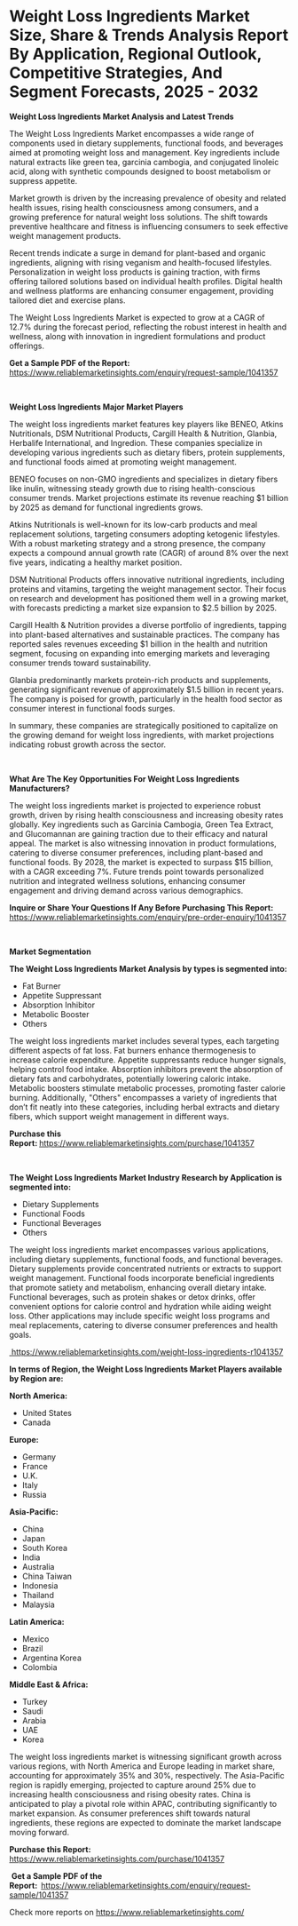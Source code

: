 <p><h1>Weight Loss Ingredients Market Size, Share & Trends Analysis Report By Application, Regional Outlook, Competitive Strategies, And Segment Forecasts, 2025 - 2032</h1></p><p><strong>Weight Loss Ingredients Market Analysis and Latest Trends</strong></p>
<p><p>The Weight Loss Ingredients Market encompasses a wide range of components used in dietary supplements, functional foods, and beverages aimed at promoting weight loss and management. Key ingredients include natural extracts like green tea, garcinia cambogia, and conjugated linoleic acid, along with synthetic compounds designed to boost metabolism or suppress appetite. </p><p>Market growth is driven by the increasing prevalence of obesity and related health issues, rising health consciousness among consumers, and a growing preference for natural weight loss solutions. The shift towards preventive healthcare and fitness is influencing consumers to seek effective weight management products. </p><p>Recent trends indicate a surge in demand for plant-based and organic ingredients, aligning with rising veganism and health-focused lifestyles. Personalization in weight loss products is gaining traction, with firms offering tailored solutions based on individual health profiles. Digital health and wellness platforms are enhancing consumer engagement, providing tailored diet and exercise plans. </p><p>The Weight Loss Ingredients Market is expected to grow at a CAGR of 12.7% during the forecast period, reflecting the robust interest in health and wellness, along with innovation in ingredient formulations and product offerings.</p></p>
<p><strong>Get a Sample PDF of the Report:&nbsp;</strong> <a href="https://www.reliablemarketinsights.com/enquiry/request-sample/1041357?utm_campaign=2748&utm_medium=2&utm_source=Github&utm_content=ia&utm_term=07042025&utm_id=weight-loss-ingredients">https://www.reliablemarketinsights.com/enquiry/request-sample/1041357</a></p>
<p>&nbsp;</p>
<p><strong>Weight Loss Ingredients Major Market Players</strong></p>
<p><p>The weight loss ingredients market features key players like BENEO, Atkins Nutritionals, DSM Nutritional Products, Cargill Health & Nutrition, Glanbia, Herbalife International, and Ingredion. These companies specialize in developing various ingredients such as dietary fibers, protein supplements, and functional foods aimed at promoting weight management.</p><p>BENEO focuses on non-GMO ingredients and specializes in dietary fibers like inulin, witnessing steady growth due to rising health-conscious consumer trends. Market projections estimate its revenue reaching $1 billion by 2025 as demand for functional ingredients grows.</p><p>Atkins Nutritionals is well-known for its low-carb products and meal replacement solutions, targeting consumers adopting ketogenic lifestyles. With a robust marketing strategy and a strong presence, the company expects a compound annual growth rate (CAGR) of around 8% over the next five years, indicating a healthy market position.</p><p>DSM Nutritional Products offers innovative nutritional ingredients, including proteins and vitamins, targeting the weight management sector. Their focus on research and development has positioned them well in a growing market, with forecasts predicting a market size expansion to $2.5 billion by 2025.</p><p>Cargill Health & Nutrition provides a diverse portfolio of ingredients, tapping into plant-based alternatives and sustainable practices. The company has reported sales revenues exceeding $1 billion in the health and nutrition segment, focusing on expanding into emerging markets and leveraging consumer trends toward sustainability.</p><p>Glanbia predominantly markets protein-rich products and supplements, generating significant revenue of approximately $1.5 billion in recent years. The company is poised for growth, particularly in the health food sector as consumer interest in functional foods surges.</p><p>In summary, these companies are strategically positioned to capitalize on the growing demand for weight loss ingredients, with market projections indicating robust growth across the sector.</p></p>
<p>&nbsp;</p>
<p><strong>What Are The Key Opportunities For Weight Loss Ingredients Manufacturers?</strong></p>
<p><p>The weight loss ingredients market is projected to experience robust growth, driven by rising health consciousness and increasing obesity rates globally. Key ingredients such as Garcinia Cambogia, Green Tea Extract, and Glucomannan are gaining traction due to their efficacy and natural appeal. The market is also witnessing innovation in product formulations, catering to diverse consumer preferences, including plant-based and functional foods. By 2028, the market is expected to surpass $15 billion, with a CAGR exceeding 7%. Future trends point towards personalized nutrition and integrated wellness solutions, enhancing consumer engagement and driving demand across various demographics.</p></p>
<p><strong>Inquire or Share Your Questions If Any Before Purchasing This Report:</strong> <a href="https://www.reliablemarketinsights.com/enquiry/pre-order-enquiry/1041357?utm_campaign=2748&utm_medium=2&utm_source=Github&utm_content=ia&utm_term=07042025&utm_id=weight-loss-ingredients">https://www.reliablemarketinsights.com/enquiry/pre-order-enquiry/1041357</a></p>
<p>&nbsp;</p>
<p><strong>Market Segmentation</strong></p>
<p><strong>The Weight Loss Ingredients Market Analysis by types is segmented into:</strong></p>
<p><ul><li>Fat Burner</li><li>Appetite Suppressant</li><li>Absorption Inhibitor</li><li>Metabolic Booster</li><li>Others</li></ul></p>
<p><p>The weight loss ingredients market includes several types, each targeting different aspects of fat loss. Fat burners enhance thermogenesis to increase calorie expenditure. Appetite suppressants reduce hunger signals, helping control food intake. Absorption inhibitors prevent the absorption of dietary fats and carbohydrates, potentially lowering caloric intake. Metabolic boosters stimulate metabolic processes, promoting faster calorie burning. Additionally, "Others" encompasses a variety of ingredients that don’t fit neatly into these categories, including herbal extracts and dietary fibers, which support weight management in different ways.</p></p>
<p><strong>Purchase this Report:&nbsp;</strong><a href="https://www.reliablemarketinsights.com/purchase/1041357?utm_campaign=2748&utm_medium=2&utm_source=Github&utm_content=ia&utm_term=07042025&utm_id=weight-loss-ingredients">https://www.reliablemarketinsights.com/purchase/1041357</a></p>
<p>&nbsp;</p>
<p><strong>The Weight Loss Ingredients Market Industry Research by Application is segmented into:</strong></p>
<p><ul><li>Dietary Supplements</li><li>Functional Foods</li><li>Functional Beverages</li><li>Others</li></ul></p>
<p><p>The weight loss ingredients market encompasses various applications, including dietary supplements, functional foods, and functional beverages. Dietary supplements provide concentrated nutrients or extracts to support weight management. Functional foods incorporate beneficial ingredients that promote satiety and metabolism, enhancing overall dietary intake. Functional beverages, such as protein shakes or detox drinks, offer convenient options for calorie control and hydration while aiding weight loss. Other applications may include specific weight loss programs and meal replacements, catering to diverse consumer preferences and health goals.</p></p>
<p><a href="https://www.reliablemarketinsights.com/weight-loss-ingredients-r1041357?utm_campaign=2748&utm_medium=2&utm_source=Github&utm_content=ia&utm_term=07042025&utm_id=weight-loss-ingredients">&nbsp;https://www.reliablemarketinsights.com/weight-loss-ingredients-r1041357</a></p>
<p><strong>In terms of Region, the Weight Loss Ingredients Market Players available by Region are:</strong></p>
<p>
    <p> <strong> North America: </strong>
        <ul>
            <li>United States</li>
            <li>Canada</li>
        </ul>
        </p> 
    <p> <strong> Europe: </strong>
        <ul>
            <li>Germany</li>
            <li>France</li>
            <li>U.K.</li>
            <li>Italy</li>
            <li>Russia</li>
        </ul>
        </p> 
    <p> <strong> Asia-Pacific: </strong>
        <ul>
            <li>China</li>
            <li>Japan</li>
            <li>South Korea</li>
            <li>India</li>
            <li>Australia</li>
            <li>China Taiwan</li>
            <li>Indonesia</li>
            <li>Thailand</li>
            <li>Malaysia</li>
        </ul>
        </p> 
    <p> <strong> Latin America: </strong>
        <ul>
            <li>Mexico</li>
            <li>Brazil</li>
            <li>Argentina Korea</li>
            <li>Colombia</li>
        </ul>
        </p> 
    <p> <strong> Middle East & Africa: </strong>
        <ul>
            <li>Turkey</li>
            <li>Saudi</li>
            <li>Arabia</li>
            <li>UAE</li>
            <li>Korea</li>
        </ul>
    </p>
    </p>
<p><p>The weight loss ingredients market is witnessing significant growth across various regions, with North America and Europe leading in market share, accounting for approximately 35% and 30%, respectively. The Asia-Pacific region is rapidly emerging, projected to capture around 25% due to increasing health consciousness and rising obesity rates. China is anticipated to play a pivotal role within APAC, contributing significantly to market expansion. As consumer preferences shift towards natural ingredients, these regions are expected to dominate the market landscape moving forward.</p></p>
<p><strong>Purchase this Report: </strong><a href="https://www.reliablemarketinsights.com/purchase/1041357?utm_campaign=2748&utm_medium=2&utm_source=Github&utm_content=ia&utm_term=07042025&utm_id=weight-loss-ingredients">https://www.reliablemarketinsights.com/purchase/1041357</a></p>
<p>&nbsp;<strong>Get a Sample PDF of the Report:&nbsp;&nbsp;</strong><a href="https://www.reliablemarketinsights.com/enquiry/request-sample/1041357?utm_campaign=2748&utm_medium=2&utm_source=Github&utm_content=ia&utm_term=07042025&utm_id=weight-loss-ingredients">https://www.reliablemarketinsights.com/enquiry/request-sample/1041357</a></p>
<p><strong></strong></p>
<p>Check more reports on <a href="https://www.reliablemarketinsights.com/?utm_campaign=2748&utm_medium=2&utm_source=Github&utm_content=ia&utm_term=07042025&utm_id=weight-loss-ingredients">https://www.reliablemarketinsights.com/</a></p>